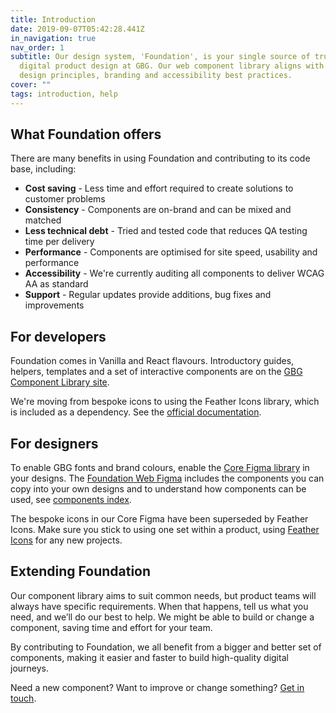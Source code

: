 ```yaml
---
title: Introduction
date: 2019-09-07T05:42:28.441Z
in_navigation: true
nav_order: 1
subtitle: Our design system, 'Foundation', is your single source of truth for
  digital product design at GBG. Our web component library aligns with GBG's
  design principles, branding and accessibility best practices.
cover: ""
tags: introduction, help
---
```

## What Foundation offers

There are many benefits in using Foundation and contributing to its code base, including: 

* **Cost saving** - Less time and effort required to create solutions to customer problems
* **Consistency** - Components are on-brand and can be mixed and matched
* **Less technical debt** - Tried and tested code that reduces QA testing time per delivery
* **Performance** - Components are optimised for site speed, usability and performance
* **Accessibility** - We're currently auditing all components to deliver WCAG AA as standard
* **Support** - Regular updates provide additions, bug fixes and improvements

## For developers

Foundation comes in Vanilla and React flavours. Introductory guides, helpers, templates and a set of interactive components are on the [GBG Component Library site](https://ds.gbgplc.com/).

We're moving from bespoke icons to using the Feather Icons library, which is included as a dependency. See the [official documentation](https://github.com/feathericons/feather).

## For designers

To enable GBG fonts and brand colours, enable the [Core Figma library](https://www.figma.com/file/gI0cR79DXpIR7BnoOcwhTA/Core) in your designs. The [Foundation Web Figma](https://www.figma.com/file/AaNhoCE79Ujq8j9gkgOSuu/Foundation-Web?node-id=5272%3A8276) includes the components you can copy into your own designs and to understand how components can be used, see [components index](/components).

The bespoke icons in our Core Figma have been superseded by Feather Icons. Make sure you stick to using one set within a product, using [Feather Icons](https://www.figma.com/file/JOboXGyiWSmdTKaHNJqNG3/Feather-Icons?node-id=0%3A1) for any new projects.

## Extending Foundation

Our component library aims to suit common needs, but product teams will always have specific requirements. When that happens, tell us what you need, and we’ll do our best to help. We might be able to build or change a component, saving time and effort for your team.

By contributing to Foundation, we all benefit from a bigger and better set of components, making it easier and faster to build high-quality digital journeys.

Need a new component? Want to improve or change something? [Get in touch](https://forms.office.com/pages/responsepage.aspx?id=CX4F40inykqMZw9aP3qYkLP4NT-SWnZBiG_hFPX6C61UQ1pCN0k1VE5GTUc4T0JPSVQ5WlRIT1I5OCQlQCN0PWcu).